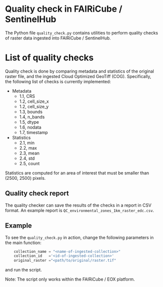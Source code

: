 # Quality check in FAIRiCube / SentinelHub
The Python file `quality_check.py` contains utilities to perform quality checks of raster data ingested into FAIRiCube / SentinelHub.

# List of quality checks
Quality check is done by comparing metadata and statistics of the original raster file, and the ingested Cloud Optimized GeoTiff (COG). Specifically, the following list of checks is currently implemented:
- Metadata
    - 1.1, CRS
    - 1.2, cell_size_x
    - 1.2, cell_size_y
    - 1.3, bounds
    - 1.4, n_bands
    - 1.5, dtype
    - 1.6, nodata
    - 1.7, timestamp
- Statistics
    - 2.1, min
    - 2.2, max
    - 2.3, mean
    - 2.4, std
    - 2.5, count
    
Statistics are computed for an area of interest that must be smaller than (2500, 2500) pixels.

## Quality check report

The quality checker can save the results of the checks in a report in CSV format. An example report is `QC_environmental_zones_1km_raster_edc.csv`.
## Example
To see the `quality_check.py` in action, change the following parameters in the main function:
```python
    collection_name = "<name-of-ingested-collection>"               
    collection_id   ='<id-of-ingested-collection>'
    original_raster ="<path/to/original/raster.tif"
```
and run the script.

Note: The script only works within the FAIRiCube / EOX platform.